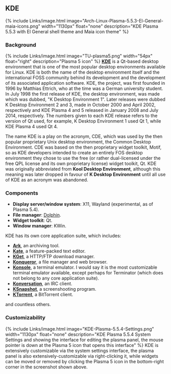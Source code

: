 ## KDE
{% include Links/image.html image="Arch-Linux-Plasma-5.5.3-El-General-maia-icons.png" width="1130px" float="none" description="KDE Plasma 5.5.3 with El General shell theme and Maia icon theme" %}

### Background
{% include Links/image.html image="TU-plasma5.png" width="54px" float="right" description="Plasma 5 icon" %}
[**KDE**](https://www.kde.org/) is a Qt-based desktop environment that is one of the most popular desktop environments available for Linux. KDE is both the name of the desktop environment itself and the international FOSS community behind its development and the development of its associated application software. KDE, the project, was first founded in 1996 by Matthias Ettrich, who at the time was a German university student. In July 1998 the first release of KDE, the desktop environment, was made which was dubbed, "K Desktop Environment 1". Later releases were dubbed K Desktop Environment 2 and 3, made in October 2000 and April 2002, respectively and KDE Plasma 4 and 5 released in January 2008 and July 2014, respectively. The numbers given to each KDE release refers to the version of Qt used, for example, K Desktop Environment 1 used Qt 1, while KDE Plasma 4 used Qt 4.

The name KDE is a play on the acronym, CDE, which was used by the then popular proprietary Unix desktop environment, the Common Desktop Environment. CDE was based on the then proprietary widget toolkit, Motif, so as KDE developers intended to create an entirely FOS desktop environment they chose to use the free (or rather dual-licensed under the free QPL license and its own proprietary license) widget toolkit, Qt. KDE was originally abbreviated from **Kool Desktop Environment**, although this meaning was later dropped in favour of **K Desktop Environment** until all use of KDE as an acronym was abandoned.

### Components
* **Display server/window system**: X11, Wayland (experimental, as of Plasma 5.4).
* **File manager**: [Dolphin](https://www.kde.org/applications/system/dolphin/).
* **Widget toolkit**: Qt.
* **Window manager**: KWin.

KDE has its own core application suite, which includes:

* [**Ark**](https://www.kde.org/applications/utilities/ark/), an archiving tool.
* [**Kate**](https://www.kde.org/applications/utilities/kate/), a feature-packed text editor.
* [**KGet**](https://www.kde.org/applications/internet/kget/), a HTTP/FTP download manager.
* [**Konqueror**](https://www.kde.org/applications/internet/konqueror/), a file manager and web browser.
* [**Konsole**](https://www.kde.org/applications/system/konsole/), a terminal emulator. I would say it is the most customizable terminal emulator available, except perhaps for Terminator (which does not belong to any core application suite).
* [**Konversation**](https://www.kde.org/applications/internet/konversation/), an IRC client.
* [**KSnapshot**](https://www.kde.org/applications/graphics/ksnapshot/), a screenshooting program.
* [**KTorrent**](https://www.kde.org/applications/internet/ktorrent/), a BitTorrent client.

and countless others.

### Customizability
{% include Links/image.html image="KDE-Plasma-5.5.4-Settings.png" width="1130px" float="none" description="KDE Plasma 5.5.4 System Settings and showing the interface for editing the plasma panel, the mouse pointer is down at the Plasma 5 icon that opens this interface" %}
KDE is extensively customizable via the system settings interface, the plasma panel is also extensively-customizable via right-clicking it, while widgets can be moved or removed by clicking the Plasma 5 icon in the bottom-right corner in the screenshot shown above.
